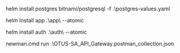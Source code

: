 helm install postgres bitnami/postgresql -f .\postgres-values.yaml

helm install app .\app\ --atomic

helm install auth .\auth\ --atomic

newman.cmd run .\OTUS-SA_API_Gateway.postman_collection.json
